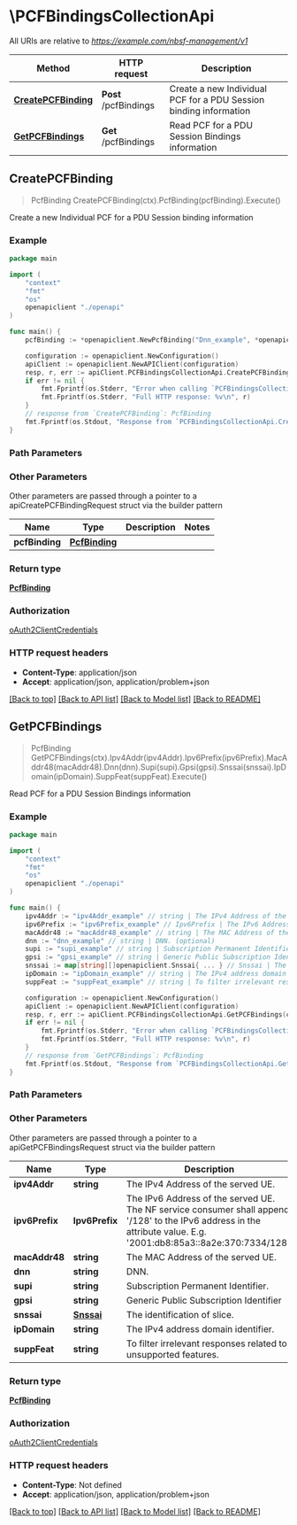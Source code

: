 # \PCFBindingsCollectionApi

All URIs are relative to *https://example.com/nbsf-management/v1*

Method | HTTP request | Description
------------- | ------------- | -------------
[**CreatePCFBinding**](PCFBindingsCollectionApi.md#CreatePCFBinding) | **Post** /pcfBindings | Create a new Individual PCF for a PDU Session binding information
[**GetPCFBindings**](PCFBindingsCollectionApi.md#GetPCFBindings) | **Get** /pcfBindings | Read PCF for a PDU Session Bindings information



## CreatePCFBinding

> PcfBinding CreatePCFBinding(ctx).PcfBinding(pcfBinding).Execute()

Create a new Individual PCF for a PDU Session binding information

### Example

```go
package main

import (
    "context"
    "fmt"
    "os"
    openapiclient "./openapi"
)

func main() {
    pcfBinding := *openapiclient.NewPcfBinding("Dnn_example", *openapiclient.NewSnssai(int32(123))) // PcfBinding | 

    configuration := openapiclient.NewConfiguration()
    apiClient := openapiclient.NewAPIClient(configuration)
    resp, r, err := apiClient.PCFBindingsCollectionApi.CreatePCFBinding(context.Background()).PcfBinding(pcfBinding).Execute()
    if err != nil {
        fmt.Fprintf(os.Stderr, "Error when calling `PCFBindingsCollectionApi.CreatePCFBinding``: %v\n", err)
        fmt.Fprintf(os.Stderr, "Full HTTP response: %v\n", r)
    }
    // response from `CreatePCFBinding`: PcfBinding
    fmt.Fprintf(os.Stdout, "Response from `PCFBindingsCollectionApi.CreatePCFBinding`: %v\n", resp)
}
```

### Path Parameters



### Other Parameters

Other parameters are passed through a pointer to a apiCreatePCFBindingRequest struct via the builder pattern


Name | Type | Description  | Notes
------------- | ------------- | ------------- | -------------
 **pcfBinding** | [**PcfBinding**](PcfBinding.md) |  | 

### Return type

[**PcfBinding**](PcfBinding.md)

### Authorization

[oAuth2ClientCredentials](../README.md#oAuth2ClientCredentials)

### HTTP request headers

- **Content-Type**: application/json
- **Accept**: application/json, application/problem+json

[[Back to top]](#) [[Back to API list]](../README.md#documentation-for-api-endpoints)
[[Back to Model list]](../README.md#documentation-for-models)
[[Back to README]](../README.md)


## GetPCFBindings

> PcfBinding GetPCFBindings(ctx).Ipv4Addr(ipv4Addr).Ipv6Prefix(ipv6Prefix).MacAddr48(macAddr48).Dnn(dnn).Supi(supi).Gpsi(gpsi).Snssai(snssai).IpDomain(ipDomain).SuppFeat(suppFeat).Execute()

Read PCF for a PDU Session Bindings information

### Example

```go
package main

import (
    "context"
    "fmt"
    "os"
    openapiclient "./openapi"
)

func main() {
    ipv4Addr := "ipv4Addr_example" // string | The IPv4 Address of the served UE. (optional)
    ipv6Prefix := "ipv6Prefix_example" // Ipv6Prefix | The IPv6 Address of the served UE. The NF service consumer shall append '/128' to the  IPv6 address in the attribute value. E.g. '2001:db8:85a3::8a2e:370:7334/128'.  (optional)
    macAddr48 := "macAddr48_example" // string | The MAC Address of the served UE. (optional)
    dnn := "dnn_example" // string | DNN. (optional)
    supi := "supi_example" // string | Subscription Permanent Identifier. (optional)
    gpsi := "gpsi_example" // string | Generic Public Subscription Identifier (optional)
    snssai := map[string][]openapiclient.Snssai{ ... } // Snssai | The identification of slice. (optional)
    ipDomain := "ipDomain_example" // string | The IPv4 address domain identifier. (optional)
    suppFeat := "suppFeat_example" // string | To filter irrelevant responses related to unsupported features. (optional)

    configuration := openapiclient.NewConfiguration()
    apiClient := openapiclient.NewAPIClient(configuration)
    resp, r, err := apiClient.PCFBindingsCollectionApi.GetPCFBindings(context.Background()).Ipv4Addr(ipv4Addr).Ipv6Prefix(ipv6Prefix).MacAddr48(macAddr48).Dnn(dnn).Supi(supi).Gpsi(gpsi).Snssai(snssai).IpDomain(ipDomain).SuppFeat(suppFeat).Execute()
    if err != nil {
        fmt.Fprintf(os.Stderr, "Error when calling `PCFBindingsCollectionApi.GetPCFBindings``: %v\n", err)
        fmt.Fprintf(os.Stderr, "Full HTTP response: %v\n", r)
    }
    // response from `GetPCFBindings`: PcfBinding
    fmt.Fprintf(os.Stdout, "Response from `PCFBindingsCollectionApi.GetPCFBindings`: %v\n", resp)
}
```

### Path Parameters



### Other Parameters

Other parameters are passed through a pointer to a apiGetPCFBindingsRequest struct via the builder pattern


Name | Type | Description  | Notes
------------- | ------------- | ------------- | -------------
 **ipv4Addr** | **string** | The IPv4 Address of the served UE. | 
 **ipv6Prefix** | **Ipv6Prefix** | The IPv6 Address of the served UE. The NF service consumer shall append &#39;/128&#39; to the  IPv6 address in the attribute value. E.g. &#39;2001:db8:85a3::8a2e:370:7334/128&#39;.  | 
 **macAddr48** | **string** | The MAC Address of the served UE. | 
 **dnn** | **string** | DNN. | 
 **supi** | **string** | Subscription Permanent Identifier. | 
 **gpsi** | **string** | Generic Public Subscription Identifier | 
 **snssai** | [**Snssai**](Snssai.md) | The identification of slice. | 
 **ipDomain** | **string** | The IPv4 address domain identifier. | 
 **suppFeat** | **string** | To filter irrelevant responses related to unsupported features. | 

### Return type

[**PcfBinding**](PcfBinding.md)

### Authorization

[oAuth2ClientCredentials](../README.md#oAuth2ClientCredentials)

### HTTP request headers

- **Content-Type**: Not defined
- **Accept**: application/json, application/problem+json

[[Back to top]](#) [[Back to API list]](../README.md#documentation-for-api-endpoints)
[[Back to Model list]](../README.md#documentation-for-models)
[[Back to README]](../README.md)


